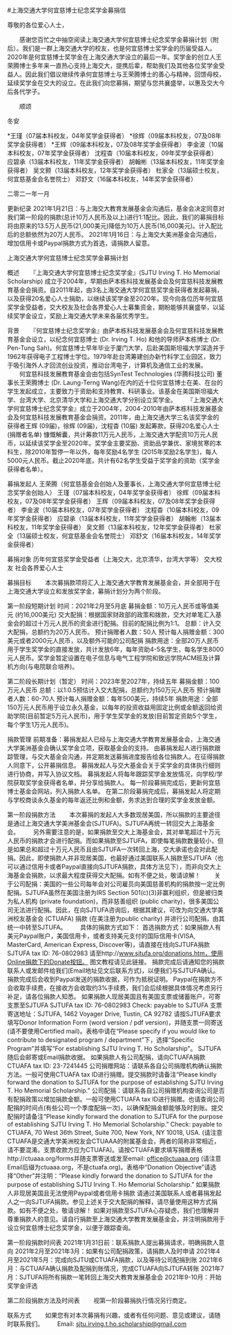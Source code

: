 #上海交通大学何宜慈博士纪念奖学金募捐信

尊敬的各位爱心人士，

　　感谢您百忙之中抽空阅读上海交通大学何宜慈博士纪念奖学金募捐计划（附后）。我们是一群上海交通大学的校友，也是何宜慈博士奖学金的历届受益人。2020年是何宜慈博士奖学金在上海交通大学设立的最后一年。奖学金的创立人王荣腾博士多年来一直热心支持上海交大，提携后辈，帮助我们及其他各位奖学金受益人。因此我们倡议继续传承何宜慈博士与王荣腾博士的善心与精神，回馈母校，延续奖学金在交大的设立。在此我们向您募捐，期望与您共襄盛举，以惠及交大今后各代学子。

　　顺颂

冬安


*王瑾（07届本科校友，04年奖学金获得者）
*徐辉（09届本科校友，07及08年奖学金获得者）
*王辉（09届本科校友，07及08年奖学金获得者）
李金波（10届本科校友，07年奖学金获得者）
沈程杳（10届本科校友，09年奖学金获得者）
应碧承（13届本科校友，11年奖学金获得者）
胡翰彬（13届本科校友，11年奖学金获得者）
吴文颢（13届本科校友，12年奖学金获得者）
杜家全（13届硕士校友，何宜慈基金会名誉院士）
邓舒文（16届本科校友，14年奖学金获得者）


二零二一年一月




更新纪录
2021年1月21日：与上海交大教育发展基金会沟通后，基金会决定同意对我们第一阶段的捐款(总计10万人民币及以上)进行1:1配比。因此，我们的募捐目标将由原来的13.5万人民币(21,000美元)降低为10万人民币(16,000美元)。计入配比后的总额依然为20万人民币。
2021年1月16日：与上海交大美洲基金会沟通后，增加信用卡或Paypal捐款方式为首选，请捐款人留意。

上海交通大学何宜慈博士纪念奖学金募捐计划

概述
　　『上海交通大学何宜慈博士纪念奖学金』(SJTU Irving T. Ho Memorial Scholarship) 成立于2004年，早期由萨本栋科技发展基金会及何宜慈科技发展教育基金会捐资。自2011年起，由3名上海交通大学何宜慈奖学金获得者发起募捐，以及获得20名爱心人士捐助，以继续该奖学金至2020年。现今向各位历年何宜慈奖学金受益者，交大校友及社会各界爱心人士募集资金，期盼能够共襄盛举，以延续奖学金设立，奖励上海交通大学未来各届优秀学生。

背景
　　『何宜慈博士纪念奖学金』由萨本栋科技发展基金会及何宜慈科技发展教育基金会设立，以纪念何宜慈博士 (Dr. Irving T. Ho) 和他的导师萨本栋博士 (Dr. Pen-Tung Sah)。何宜慈博士早年毕业于厦门大学，后赴美国斯坦福大学深造并于1962年获得电子工程博士学位。1979年赴台湾筹建创办新竹科学工业园区，致力于吸引海外人才回流创业投资，推动台湾电子，计算机及通信工业的发展。
　　何宜慈科技发展教育基金会由包括SynTest Technologies (华腾科技公司) 董事长王荣腾博士 (Dr. Laung-Terng Wang)在内的近十位何宜慈博士在美、在台的学生发起成立，主要致力于资助和支持教育、科研事业。该基金在美国斯坦福大学、台湾大学、北京清华大学和上海交通大学分别设立奖学金。
　　『上海交通大学何宜慈博士纪念奖学金』成立于2004年，2004-2010年由萨本栋科技发展基金会及何宜慈科技发展教育基金会捐资。2011年，由上海交通大学三名该奖学金的获得者王辉 (09届)，徐辉 (09届)，沈程杳 (10届) 发起筹款，获得20名爱心人士 (捐赠者名单) 慷慨解囊，共计筹款11万元人民币，上海交通大学配资10万元人民币，以延续该奖学金至2020年。奖学金主要奖励、资助品学兼优、家境贫寒的本科生，除2010年暂停一年以外，每年奖励4名学生 (2015年奖励2名学生)，每人5000元人民币。截止2020年底，共计有62名学生受益于奖学金的资助（奖学金获得者名单）。

募捐发起人
王荣腾（何宜慈基金会创始人及董事长，上海交通大学何宜慈博士纪念奖学金创始人）
王瑾（07届本科校友，04年奖学金获得者）
徐辉（09届本科校友，07及08年奖学金获得者）
王辉（09届本科校友，07及08年奖学金获得者）
李金波（10届本科校友，07年奖学金获得者）
沈程杳（10届本科校友，09年奖学金获得者）
应碧承（13届本科校友，11年奖学金获得者）
胡翰彬（13届本科校友，11年奖学金获得者）
吴文颢（13届本科校友，12年奖学金获得者）
杜家全（13届硕士校友，何宜慈基金会名誉院士）
邓舒文（16届本科校友，14年奖学金获得者）

募捐对象
历年何宜慈奖学金受益者（上海交大，北京清华，台湾大学等）
交大校友
社会各界爱心人士

募捐目标
　　本次募捐款项将汇入上海交通大学教育发展基金会，并全部用于在上海交通大学设立和发放奖学金，募捐计划分为两个阶段。

第一阶段短期计划
时间：2021年2月至5月底
募捐金额：10万元人民币或等值美元 (约16,000美元)
交大配捐：根据国家财政部的政策和拨款，交大对单笔汇入基金会的超过十万元人民币的资金进行配捐。目前的配捐比例为1:1。
总额：计入交大配捐，总额约为20万人民币。
预计捐赠者人数：50人
预计每人捐赠金额：300美元或者2000元人民币，以及额外可能的公司配捐
捐款用途：全部20万人民币用于学生奖学金的直接发放，共计发放6年，每年资助4-5名学生，每名学生8000元人民币。奖学金暂定设置在电子信息与电气工程学院和致远学院ACM班及计算机方向(与电院联合培养)。

第二阶段长期计划（暂定）
时间：2023年至2027年，持续五年
募捐金额：100万元人民币
总额：以1:0.5预估计入交大配捐，总额约为150万元人民币
预计捐赠者人数：60-70人
预计每人捐赠金额：每年500美元，持续5年
捐款用途：全部150万元人民币用于设立永久基金，以每年的投资收益用固定比例或金额返回给资助学院(目前暂定5万元人民币)，用于学生奖学金的发放(目前暂定资助5个学生，每个学生1万元人民币)。

捐款管理
前期准备：募捐发起人已经与上海交通大学教育发展基金会，上海交通大学美洲基金会确认奖学金立项，获取基金会的支持。
由募捐发起人进行捐款跟踪管理，与交大基金会沟通，并定期发送募捐进度报告给各位捐款人。在征得捐款人同意下，公开募捐信息。
募捐发起人与交大基金会关于奖学金的具体执行细则进行协商，并写入协议文档。
募捐发起人将每年跟踪奖学金发放情况，向学校/学院获取奖学金获得者名单，并分享给捐款人。
每一阶段募捐完成后，更新何宜慈博士基金会网站，列入捐款人名单。
在第二阶段募捐完成后，募捐发起人将定期与学校商谈永久基金的每年返还比例和金额，务求达到合理的奖学金发放金额。

第一阶段捐款方法
　　本次募捐的发起人大多数现居美国，所以捐款的主要途径是通过上海交通大学美洲基金会(SJTUFA)。SJTUFA再统一转回交大上海基金会。
　　另外需要注意的是，如果捐款至交大上海基金会，其对单笔超过十万元人民币的捐款才会进行配捐。而如果捐款至SJTUFA，即使每笔捐款数量较小，但是如果总和超过十万元人民币且由SJTUFA一次转回上海，交大承诺也会对此配捐。因此，即使捐款人并非现居美国，也最好通过美国联系人捐款至SJTUFA（也可以通过信用卡或者Paypal直接向SJTUFA捐款，具体方法见下），而非向交大上海基金会捐款，以求最大程度获得交大配捐。如有不便之处，敬请谅解！
　　关于公司配捐：美国的一些公司每年会对公司雇员向美国慈善机构的捐款按一定比例配捐。SJTUFA虽然在美国注册为IRS Section 501(c)(3)非赢利组织，但是被归类为私人机构 (private foundation)，而非慈善组织 (public charity)，很多美国公司无法进行配捐。因此，在向SJTUFA咨询后，根据其建议，可改为向交通大学美洲校友基金会 (CTUAFA) 捐款 (在美注册为public charity) 并进行公司配捐，由其统一中转至SJTUFA。
　　具体的捐款方式如下：
首选捐款方式：如果捐款人有美元Paypal账户，美国信用卡，或者支持美元支付的国际信用卡(VISA, MasterCard, American Express, Discover等)，请直接在线向SJTUFA捐款
SJTUFA tax ID: 76-0802983
请至http://www.sjtufa.org/donations.htm，使用Online捐款下的Donate按钮。
图文教程请见此链接。
捐款完成后请通知您的捐款联系人或发邮件给我们(Email地址见文后联系方式)，以便我们与SJTUFA确认。
捐款完成后会收到Paypal发送的捐款收据，可作为抵税证明。
Paypal在捐款方不会收取手续费，在接收方会收取约3%手续费，我们会后续根据具体情况考虑另行补足，请各位捐款人知悉。
如果捐款人现居美国且有美国支票或储蓄账户，可寄支票至SJTUFA
SJTUFA tax ID: 76-0802983
Check: payable to SJTUFA
支票寄送地址：SJTUFA, 1462 Voyager Drive, Tustin, CA 92782
请按SJTUFA要求填写Donor Information Form (word version / pdf version)，并随支票一同寄送(请不要使用Certified mail)。表格中请在“Please specify if you would like to contribute to designated program / department”下，选择“Specific Program”并填写“For establishing SJTU Irving T. Ho Scholarship"。
SJTUFA随后会邮寄或Email捐款收据。
如果捐款人有公司配捐，请向CTUAFA捐款
CTUAFA tax ID:  23-7241445
公司捐赠网站：请联系各自公司捐赠机构确认捐款方法。一般可使用CTUAFA tax ID进行捐赠。提交捐款时请备注“Please kindly forward the donation to SJTUFA for the purpose of establishing SJTU Irving T. Ho Memorial Scholarship.”
公司配捐：请联系各自公司捐赠机构查询公司是否有配捐政策以增加捐款金额。一般可使用CTUAFA tax ID进行捐赠。也请查询公司配捐的时间点(有些公司一个季度配捐一次)，以确保配捐金额能够及时到账。提交配捐时请备注“Please kindly forward the donation to SJTUFA for the purpose of establishing SJTU Irving T. Ho Memorial Scholarship.”
Check: payable to CTUAFA, 70 West 36th Street, Suite 700, New York, NY 10018, USA. (请注意CTUAFA是交通大学美洲校友会CTUAAA的附属基金会，两者的简称非常相近，请不要混淆。支票收款方应为CTUAFA)。请按CTUAFA要求填写捐赠表格http://ctuaaa.org/forms并随支票寄送或发至email: office@ctuaaa.org  (请注意Email后缀为ctuaaa.org，不是ctuafa.org)。表格中“Donation Objective”请选择“Other”并注明：“Please kindly forward the donation to SJTUFA for the purpose of establishing SJTU Irving T. Ho Memorial Scholarship.”
如果捐款人非现居美国且无法使用Paypal或者信用卡捐款
请通过美国联系人或者募捐发起人之一向SJTUFA捐款。参见上述关于交大配捐的解释，请尽量使用这种方式捐款。如有不便之处，敬请谅解！
如果对捐款至SJTUFA心存疑虑，我们也理解并尊重捐款人的意见。请自行捐款至上海交通大学教育发展基金会，并注明捐款用于设立何宜慈博士纪念奖学金，以便于跟踪查询。

第一阶段捐款时间表
2021年1月31日前：联系捐款人提出募捐请求，明确捐款人意向
2021年2月至2021年3月：如果有公司配捐政策，请捐款人及时申请
2021年4月至2021年5月：完成向SJTU或CTUAFA捐款，以及等待公司配捐到账
2021年6月：与CTUAFA确认捐款及配捐到账情况，完成CTUAFA向SJTUFA转账
2021年7月：SJTUFA将所有捐款一笔转回上海交大教育发展基金会
2021年9-10月：开始奖学金评选

第二阶段捐款方法及时间表
　　视第一阶段募捐执行情况另行商定。

联系方式
　　如果您有对本次募捐有兴趣，或者有任何问题、意见或建议，请随时联系我们。
　　Email: sjtu.irving.t.ho.scholarship@gmail.com
